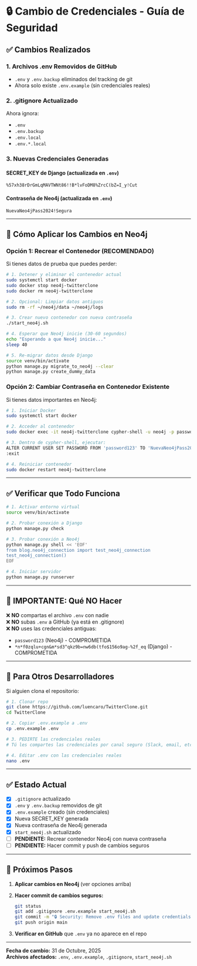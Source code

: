 # 🔒 Cambio de Credenciales - Guía de Seguridad

## ✅ Cambios Realizados

### 1. **Archivos .env Removidos de GitHub**
- `.env` y `.env.backup` eliminados del tracking de git
- Ahora solo existe `.env.example` (sin credenciales reales)

### 2. **.gitignore Actualizado**
Ahora ignora:
- `.env`
- `.env.backup`
- `.env.local`
- `.env.*.local`

### 3. **Nuevas Credenciales Generadas**

#### SECRET_KEY de Django (actualizada en `.env`)
```
%57xh38rDrGmLqMAVTWNt86!!B*lvFoDM8%ZrcC(bZ=I_y!Cut
```

#### Contraseña de Neo4j (actualizada en `.env`)
```
NuevaNeo4jPass2024!Segura
```

---

## 🔧 Cómo Aplicar los Cambios en Neo4j

### Opción 1: Recrear el Contenedor (RECOMENDADO)

Si tienes datos de prueba que puedes perder:

```bash
# 1. Detener y eliminar el contenedor actual
sudo systemctl start docker
sudo docker stop neo4j-twitterclone
sudo docker rm neo4j-twitterclone

# 2. Opcional: Limpiar datos antiguos
sudo rm -rf ~/neo4j/data ~/neo4j/logs

# 3. Crear nuevo contenedor con nueva contraseña
./start_neo4j.sh

# 4. Esperar que Neo4j inicie (30-60 segundos)
echo "Esperando a que Neo4j inicie..."
sleep 40

# 5. Re-migrar datos desde Django
source venv/bin/activate
python manage.py migrate_to_neo4j --clear
python manage.py create_dummy_data
```

### Opción 2: Cambiar Contraseña en Contenedor Existente

Si tienes datos importantes en Neo4j:

```bash
# 1. Iniciar Docker
sudo systemctl start docker

# 2. Acceder al contenedor
sudo docker exec -it neo4j-twitterclone cypher-shell -u neo4j -p password123

# 3. Dentro de cypher-shell, ejecutar:
ALTER CURRENT USER SET PASSWORD FROM 'password123' TO 'NuevaNeo4jPass2024!Segura';
:exit

# 4. Reiniciar contenedor
sudo docker restart neo4j-twitterclone
```

---

## ✅ Verificar que Todo Funciona

```bash
# 1. Activar entorno virtual
source venv/bin/activate

# 2. Probar conexión a Django
python manage.py check

# 3. Probar conexión a Neo4j
python manage.py shell << 'EOF'
from blog.neo4j_connection import test_neo4j_connection
test_neo4j_connection()
EOF

# 4. Iniciar servidor
python manage.py runserver
```

---

## 🚨 IMPORTANTE: Qué NO Hacer

❌ **NO** compartas el archivo `.env` con nadie  
❌ **NO** subas `.env` a GitHub (ya está en .gitignore)  
❌ **NO** uses las credenciales antiguas:
   - `password123` (Neo4j) - COMPROMETIDA
   - `*n*f0zqlu+cgn&m*sd3^qkz9b=nw6db(tfo$156o9ag-%2f_eq` (Django) - COMPROMETIDA

---

## 📝 Para Otros Desarrolladores

Si alguien clona el repositorio:

```bash
# 1. Clonar repo
git clone https://github.com/luencaro/TwitterClone.git
cd TwitterClone

# 2. Copiar .env.example a .env
cp .env.example .env

# 3. PEDIRTE las credenciales reales
# Tú les compartes las credenciales por canal seguro (Slack, email, etc.)

# 4. Editar .env con las credenciales reales
nano .env
```

---

## ✅ Estado Actual

- [x] `.gitignore` actualizado
- [x] `.env` y `.env.backup` removidos de git
- [x] `.env.example` creado (sin credenciales)
- [x] Nueva SECRET_KEY generada
- [x] Nueva contraseña de Neo4j generada
- [x] `start_neo4j.sh` actualizado
- [ ] **PENDIENTE:** Recrear contenedor Neo4j con nueva contraseña
- [ ] **PENDIENTE:** Hacer commit y push de cambios seguros

---

## 🔐 Próximos Pasos

1. **Aplicar cambios en Neo4j** (ver opciones arriba)
2. **Hacer commit de cambios seguros:**
   ```bash
   git status
   git add .gitignore .env.example start_neo4j.sh
   git commit -m "🔒 Security: Remove .env files and update credentials"
   git push origin main
   ```

3. **Verificar en GitHub** que `.env` ya no aparece en el repo

---

**Fecha de cambio:** 31 de Octubre, 2025  
**Archivos afectados:** `.env`, `.env.example`, `.gitignore`, `start_neo4j.sh`
